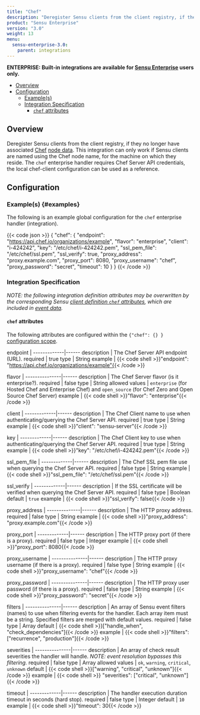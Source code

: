 ```yaml
---
title: "Chef"
description: "Deregister Sensu clients from the client registry, if they no longer have associated Chef node data."
product: "Sensu Enterprise"
version: "3.0"
weight: 13
menu:
  sensu-enterprise-3.0:
    parent: integrations
---
```

**ENTERPRISE: Built-in integrations are available for [Sensu Enterprise][1]
users only.**

- [Overview](#overview)
- [Configuration](#configuration)
  - [Example(s)](#examples)
  - [Integration Specification](#integration-specification)
    - [`chef` attributes](#chef-attributes)

## Overview

Deregister Sensu clients from the client registry, if they no longer have
associated [Chef][2] [node data][3]. This integration can only work if Sensu
clients are named using the Chef node name, for the machine on which they
reside. The `chef` enterprise handler requires Chef Server API credentials, the
local chef-client configuration can be used as a reference.

## Configuration

### Example(s) {#examples}

The following is an example global configuration for the `chef` enterprise
handler (integration).

{{< code json >}}
{
  "chef": {
    "endpoint": "https://api.chef.io/organizations/example",
    "flavor": "enterprise",
    "client": "i-424242",
    "key": "/etc/chef/i-424242.pem",
    "ssl_pem_file": "/etc/chef/ssl.pem",
    "ssl_verify": true,
    "proxy_address": "proxy.example.com",
    "proxy_port": 8080,
    "proxy_username": "chef",
    "proxy_password": "secret",
    "timeout": 10
  }
}
{{< /code >}}

### Integration Specification

_NOTE: the following integration definition attributes may be overwritten by
the corresponding Sensu [client definition `chef` attributes][4], which are
included in [event data][5]._

#### `chef` attributes

The following attributes are configured within the `{"chef": {} }`
[configuration scope][6].

endpoint     | 
-------------|------
description  | The Chef Server API endpoint (URL).
required     | true
type         | String
example      | {{< code shell >}}"endpoint": "https://api.chef.io/organizations/example"{{< /code >}}

flavor         | 
---------------|------
description    | The Chef Server flavor (is it enterprise?).
required       | false
type           | String
allowed values | `enterprise` (for Hosted Chef and Enterprise Chef) and `open_source` (for Chef Zero and Open Source Chef Server)
example        | {{< code shell >}}"flavor": "enterprise"{{< /code >}}

client       | 
-------------|------
description  | The Chef Client name to use when authenticating/querying the Chef Server API.
required     | true
type         | String
example      | {{< code shell >}}"client": "sensu-server"{{< /code >}}

key          | 
-------------|------
description  | The Chef Client key to use when authenticating/querying the Chef Server API.
required     | true
type         | String
example      | {{< code shell >}}"key": "/etc/chef/i-424242.pem"{{< /code >}}

ssl_pem_file | 
-------------|------
description  | The Chef SSL pem file use when querying the Chef Server API.
required     | false
type         | String
example      | {{< code shell >}}"ssl_pem_file": "/etc/chef/ssl.pem"{{< /code >}}

ssl_verify   | 
-------------|------
description  | If the SSL certificate will be verified when querying the Chef Server API.
required     | false
type         | Boolean
default      | `true`
example      | {{< code shell >}}"ssl_verify": false{{< /code >}}

proxy_address | 
--------------|------
description   | The HTTP proxy address.
required      | false
type          | String
example       | {{< code shell >}}"proxy_address": "proxy.example.com"{{< /code >}}

proxy_port   | 
-------------|------
description  | The HTTP proxy port (if there is a proxy).
required     | false
type         | Integer
example      | {{< code shell >}}"proxy_port": 8080{{< /code >}}

proxy_username | 
---------------|------
description    | The HTTP proxy username (if there is a proxy).
required       | false
type           | String
example        | {{< code shell >}}"proxy_username": "chef"{{< /code >}}

proxy_password | 
---------------|------
description    | The HTTP proxy user password (if there is a proxy).
required       | false
type           | String
example        | {{< code shell >}}"proxy_password": "secret"{{< /code >}}

filters        | 
---------------|------
description    | An array of Sensu event filters (names) to use when filtering events for the handler. Each array item must be a string. Specified filters are merged with default values.
required       | false
type           | Array
default        | {{< code shell >}}["handle_when", "check_dependencies"]{{< /code >}}
example        | {{< code shell >}}"filters": ["recurrence", "production"]{{< /code >}}

severities     | 
---------------|------
description    | An array of check result severities the handler will handle. _NOTE: event resolution bypasses this filtering._
required       | false
type           | Array
allowed values | `ok`, `warning`, `critical`, `unknown`
default        | {{< code shell >}}["warning", "critical", "unknown"]{{< /code >}}
example        | {{< code shell >}} "severities": ["critical", "unknown"]{{< /code >}}

timeout      | 
-------------|------
description  | The handler execution duration timeout in seconds (hard stop).
required     | false
type         | Integer
default      | `10`
example      | {{< code shell >}}"timeout": 30{{< /code >}}

[?]:  #
[1]:  /sensu-enterprise
[2]:  https://www.chef.io?ref=sensu-enterprise
[3]:  https://docs.chef.io/nodes.html
[4]:  /sensu-core/1.2/reference/clients#chef-attributes
[5]:  /sensu-core/1.2/reference/events#event-data
[6]:  /sensu-core/1.2/reference/configuration#configuration-scopes
